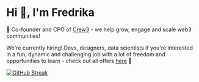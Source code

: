 <h1>Hi 👋, I'm Fredrika</h1>

🚀 Co-founder and CPO of [Crew3](https://crew3.xyz/) - we help grow, engage and scale web3 communities!

We're currently hiring! Devs, designers, data scientists if you're interested in a fun, dynamic and challenging job with a lot of freedom and opportunities to learn - check out all offers [here](https://crew3.crew.work/jobs) 🌈


[![GitHub Streak](https://streak-stats.demolab.com?user=fredrikalindh&theme=highcontrast&hide_border=true)](https://git.io/streak-stats)
